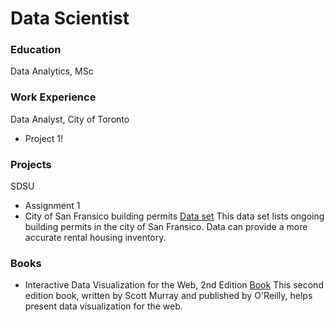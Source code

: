 # Data Scientist 

### Education
Data Analytics, MSc

### Work Experience
Data Analyst, City of Toronto 
- Project 1!

### Projects
SDSU 
- Assignment 1
- City of San Fransico building permits [Data set](https://data.sfgov.org/d/i98e-djp9/visualization)
This data set lists ongoing building permits in the city of San Fransico. Data can provide a more accurate rental housing inventory.

### Books
- Interactive Data Visualization for the Web, 2nd Edition [Book](https://learning.oreilly.com/library/view/interactive-data-visualization/9781491921296/)
  This second edition book, written by Scott Murray and published by O'Reilly, helps present data visualization for the web. 
